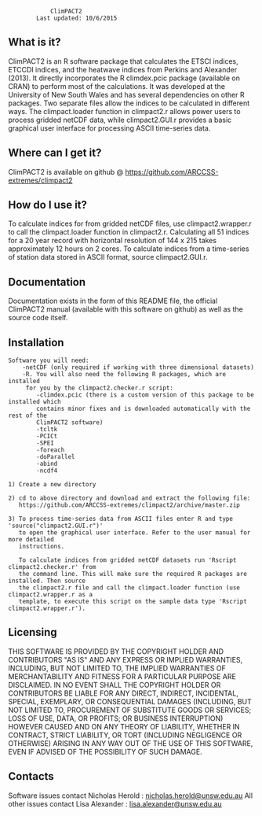 

				ClimPACT2
			Last updated: 10/6/2015


  What is it?
  -----------
  
  ClimPACT2 is an R software package that calculates the ETSCI indices, ETCCDI 
  indices, and the heatwave indices from Perkins and Alexander (2013). It directly 
  incorporates the R climdex.pcic package (available on CRAN) to perform most 
  of the calculations. It was developed at the University of New South Wales and
  has several dependencies on other R packages. Two separate files allow the
  indices to be calculated in different ways. The climpact.loader function in 
  climpact2.r allows power users to process gridded netCDF data, while climpact2.GUI.r 
  provides a basic graphical user interface for processing ASCII time-series data.
  
  
  Where can I get it?
  -------------------
  
  ClimPACT2 is available on github @ https://github.com/ARCCSS-extremes/climpact2
  
  
  How do I use it?
  ----------------

  To calculate indices for from gridded netCDF files, use climpact2.wrapper.r to call 
  the climpact.loader function in climpact2.r. Calculating all 51 indices for a 20 year
  record with horizontal resolution of 144 x 215 takes approximately 12 hours on 2 
  cores. To calculate indices from a time-series of station data stored in ASCII 
  format, source climpact2.GUI.r.


  Documentation
  -------------
  
  Documentation exists in the form of this README file, the official ClimPACT2
  manual (available with this software on github) as well as the source code
  itself.
  
  
  Installation
  ------------
  
    Software you will need:
        -netCDF (only required if working with three dimensional datasets)
    	-R. You will also need the following R packages, which are installed
         for you by the climpact2.checker.r script:
	    	-climdex.pcic (there is a custom version of this package to be installed which
			contains minor fixes and is downloaded automatically with the rest of the
			ClimPACT2 software)
	        -tcltk
	        -PCICt
	    	-SPEI
	    	-foreach
	    	-doParallel
	    	-abind
	        -ncdf4

    1) Create a new directory

    2) cd to above directory and download and extract the following file:
       https://github.com/ARCCSS-extremes/climpact2/archive/master.zip 
    
    3) To process time-series data from ASCII files enter R and type 'source("climpact2.GUI.r")' 
       to open the graphical user interface. Refer to the user manual for more detailed 
       instructions.

       To calculate indices from gridded netCDF datasets run 'Rscript climpact2.checker.r' from 
       the command line. This will make sure the required R packages are installed. Then source 
       the climpact2.r file and call the climpact.loader function (use climpact2.wrapper.r as a 
       template, to execute this script on the sample data type 'Rscript climpact2.wrapper.r'). 
  
  
  Licensing
  ---------

  THIS SOFTWARE IS PROVIDED BY THE COPYRIGHT HOLDER AND CONTRIBUTORS "AS IS" AND
  ANY EXPRESS OR IMPLIED WARRANTIES, INCLUDING, BUT NOT LIMITED TO, THE IMPLIED
  WARRANTIES OF MERCHANTABILITY AND FITNESS FOR A PARTICULAR PURPOSE ARE
  DISCLAIMED. IN NO EVENT SHALL THE COPYRIGHT HOLDER OR CONTRIBUTORS BE LIABLE
  FOR ANY DIRECT, INDIRECT, INCIDENTAL, SPECIAL, EXEMPLARY, OR CONSEQUENTIAL
  DAMAGES (INCLUDING, BUT NOT LIMITED TO, PROCUREMENT OF SUBSTITUTE GOODS OR
  SERVICES; LOSS OF USE, DATA, OR PROFITS; OR BUSINESS INTERRUPTION) HOWEVER
  CAUSED AND ON ANY THEORY OF LIABILITY, WHETHER IN CONTRACT, STRICT LIABILITY,
  OR TORT (INCLUDING NEGLIGENCE OR OTHERWISE) ARISING IN ANY WAY OUT OF THE USE
  OF THIS SOFTWARE, EVEN IF ADVISED OF THE POSSIBILITY OF SUCH DAMAGE.  
  

  Contacts
  --------
  
  Software issues contact Nicholas Herold : nicholas.herold@unsw.edu.au
  All other issues contact Lisa Alexander : lisa.alexander@unsw.edu.au


